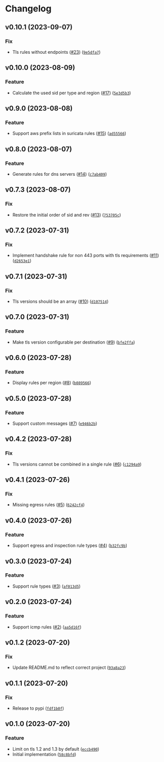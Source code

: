 # Changelog

<!--next-version-placeholder-->

## v0.10.1 (2023-09-07)

### Fix

* Tls rules without endpoints ([#23](https://github.com/binxio/aws-network-firewall/issues/23)) ([`9e5dfa7`](https://github.com/binxio/aws-network-firewall/commit/9e5dfa7a6f4f47dfcebd129a1124ef3e5c921538))

## v0.10.0 (2023-08-09)

### Feature

* Calculate the used sid per type and region ([#17](https://github.com/binxio/aws-network-firewall/issues/17)) ([`5e3d5b3`](https://github.com/binxio/aws-network-firewall/commit/5e3d5b39fee2d28c1edc5de31419271e8edf7a33))

## v0.9.0 (2023-08-08)

### Feature

* Support aws prefix lists in suricata rules ([#15](https://github.com/binxio/aws-network-firewall/issues/15)) ([`ad55566`](https://github.com/binxio/aws-network-firewall/commit/ad555668c1cf277121bb9a6d2ddc7f86f98293a8))

## v0.8.0 (2023-08-07)

### Feature

* Generate rules for dns servers ([#14](https://github.com/binxio/aws-network-firewall/issues/14)) ([`c7ab409`](https://github.com/binxio/aws-network-firewall/commit/c7ab4090523be52f2d06a673c7d9525e762d0751))

## v0.7.3 (2023-08-07)

### Fix

* Restore the initial order of sid and rev ([#13](https://github.com/binxio/aws-network-firewall/issues/13)) ([`753705c`](https://github.com/binxio/aws-network-firewall/commit/753705c5f233ff3a064f7d9fb26b4eef0b897838))

## v0.7.2 (2023-07-31)

### Fix

* Implement handshake rule for non 443 ports with tls requirements ([#11](https://github.com/binxio/aws-network-firewall/issues/11)) ([`d2653e1`](https://github.com/binxio/aws-network-firewall/commit/d2653e1e0f81bf1cdee66076ae89bdede14b6118))

## v0.7.1 (2023-07-31)

### Fix

* Tls versions should be an array ([#10](https://github.com/binxio/aws-network-firewall/issues/10)) ([`d107514`](https://github.com/binxio/aws-network-firewall/commit/d1075147296ae4c68e82742b41bd4a0b4b41341f))

## v0.7.0 (2023-07-31)

### Feature

* Make tls version configurable per destination ([#9](https://github.com/binxio/aws-network-firewall/issues/9)) ([`bfe2ffa`](https://github.com/binxio/aws-network-firewall/commit/bfe2ffad70026272dc34a2b8f7e780ad0c4de403))

## v0.6.0 (2023-07-28)

### Feature

* Display rules per region ([#8](https://github.com/binxio/aws-network-firewall/issues/8)) ([`b089566`](https://github.com/binxio/aws-network-firewall/commit/b089566df82603c5c676791732ebddca1ace4cdb))

## v0.5.0 (2023-07-28)

### Feature

* Support custom messages ([#7](https://github.com/binxio/aws-network-firewall/issues/7)) ([`e946b2b`](https://github.com/binxio/aws-network-firewall/commit/e946b2b9853310587c7d05e85ea9a40de90f720f))

## v0.4.2 (2023-07-28)

### Fix

* Tls versions cannot be combined in a single rule ([#6](https://github.com/binxio/aws-network-firewall/issues/6)) ([`c1294a9`](https://github.com/binxio/aws-network-firewall/commit/c1294a9329043da3145eee0bdd5967c12954ccbd))

## v0.4.1 (2023-07-26)

### Fix

* Missing egress rules ([#5](https://github.com/binxio/aws-network-firewall/issues/5)) ([`6242cf4`](https://github.com/binxio/aws-network-firewall/commit/6242cf4988f007d29491c4295ded76c92b01c419))

## v0.4.0 (2023-07-26)

### Feature

* Support egress and inspection rule types ([#4](https://github.com/binxio/aws-network-firewall/issues/4)) ([`b32fc9b`](https://github.com/binxio/aws-network-firewall/commit/b32fc9bd7488607ad715a88b494d877715d032bc))

## v0.3.0 (2023-07-24)

### Feature

* Support rule types ([#3](https://github.com/binxio/aws-network-firewall/issues/3)) ([`af013d5`](https://github.com/binxio/aws-network-firewall/commit/af013d5e70511c8e4fc8bcbff78260e8e35d42b5))

## v0.2.0 (2023-07-24)

### Feature

* Support icmp rules ([#2](https://github.com/binxio/aws-network-firewall/issues/2)) ([`aa5d16f`](https://github.com/binxio/aws-network-firewall/commit/aa5d16f895f08323cd62812b2dddee78560ec79b))

## v0.1.2 (2023-07-20)

### Fix

* Update README.md to reflect correct project ([`93a8a23`](https://github.com/binxio/aws-network-firewall/commit/93a8a23c0a789c59c6c0009cbc497d20b4808e30))

## v0.1.1 (2023-07-20)

### Fix

* Release to pypi ([`fdf1b0f`](https://github.com/binxio/aws-network-firewall/commit/fdf1b0fd2809aef5b33ffb646776a715d0b93452))

## v0.1.0 (2023-07-20)

### Feature

* Limit on tls 1.2 and 1.3 by default ([`eccb490`](https://github.com/binxio/aws-network-firewall/commit/eccb490dfc52e6dcd0e10f9dd35b32f0fe81130a))
* Initial implementation ([`58c8bfd`](https://github.com/binxio/aws-network-firewall/commit/58c8bfdb384799d70c75c4bf83c55ded8bc914eb))
